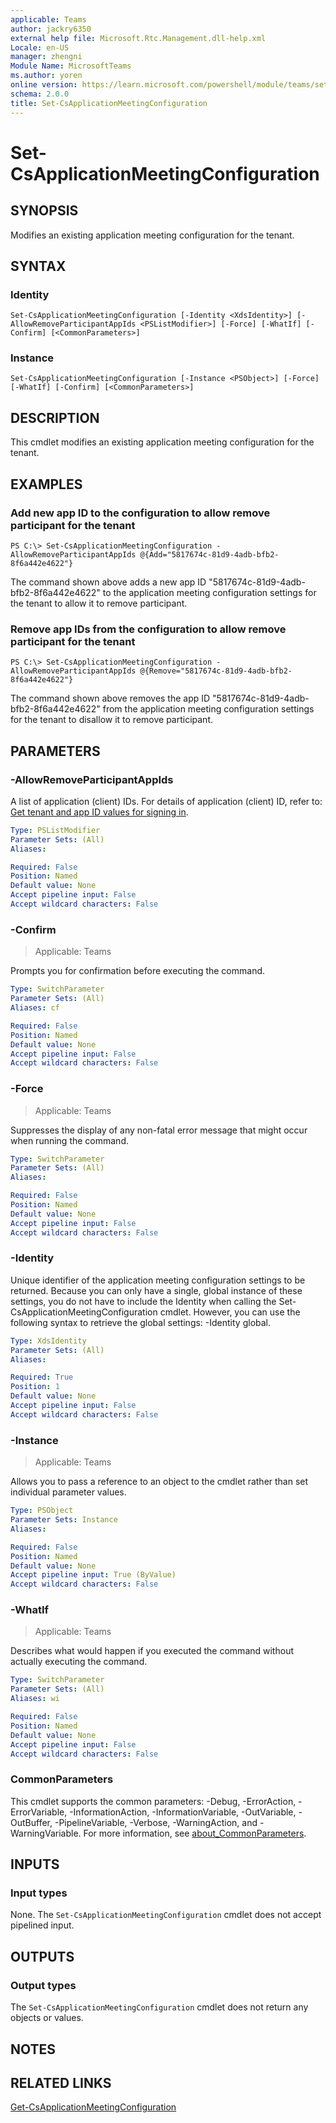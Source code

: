 ```yaml
---
applicable: Teams
author: jackry6350
external help file: Microsoft.Rtc.Management.dll-help.xml
Locale: en-US
manager: zhengni
Module Name: MicrosoftTeams
ms.author: yoren
online version: https://learn.microsoft.com/powershell/module/teams/set-CsApplicationMeetingConfiguration
schema: 2.0.0
title: Set-CsApplicationMeetingConfiguration
---
```


# Set-CsApplicationMeetingConfiguration

## SYNOPSIS

Modifies an existing application meeting configuration for the tenant.

## SYNTAX

### Identity

```
Set-CsApplicationMeetingConfiguration [-Identity <XdsIdentity>] [-AllowRemoveParticipantAppIds <PSListModifier>] [-Force] [-WhatIf] [-Confirm] [<CommonParameters>]
```

### Instance
```
Set-CsApplicationMeetingConfiguration [-Instance <PSObject>] [-Force] [-WhatIf] [-Confirm] [<CommonParameters>]
```

## DESCRIPTION

This cmdlet modifies an existing application meeting configuration for the tenant.

## EXAMPLES

### Add new app ID to the configuration to allow remove participant for the tenant

```
PS C:\> Set-CsApplicationMeetingConfiguration -AllowRemoveParticipantAppIds @{Add="5817674c-81d9-4adb-bfb2-8f6a442e4622"}
```

The command shown above adds a new app ID "5817674c-81d9-4adb-bfb2-8f6a442e4622" to the application meeting configuration settings for the tenant to allow it to remove participant.

### Remove app IDs from the configuration to allow remove participant for the tenant

```
PS C:\> Set-CsApplicationMeetingConfiguration -AllowRemoveParticipantAppIds @{Remove="5817674c-81d9-4adb-bfb2-8f6a442e4622"}
```

The command shown above removes the app ID "5817674c-81d9-4adb-bfb2-8f6a442e4622" from the application meeting configuration settings for the tenant to disallow it to remove participant.

## PARAMETERS

### -AllowRemoveParticipantAppIds

A list of application (client) IDs. For details of application (client) ID, refer to: [Get tenant and app ID values for signing in](https://learn.microsoft.com/azure/active-directory/develop/howto-create-service-principal-portal#get-tenant-and-app-id-values-for-signing-in).

```yaml
Type: PSListModifier
Parameter Sets: (All)
Aliases:

Required: False
Position: Named
Default value: None
Accept pipeline input: False
Accept wildcard characters: False
```

### -Confirm

> Applicable: Teams

Prompts you for confirmation before executing the command.

```yaml
Type: SwitchParameter
Parameter Sets: (All)
Aliases: cf

Required: False
Position: Named
Default value: None
Accept pipeline input: False
Accept wildcard characters: False
```

### -Force

> Applicable: Teams

Suppresses the display of any non-fatal error message that might occur when running the command.

```yaml
Type: SwitchParameter
Parameter Sets: (All)
Aliases:

Required: False
Position: Named
Default value: None
Accept pipeline input: False
Accept wildcard characters: False
```

### -Identity

Unique identifier of the application meeting configuration settings to be returned.
Because you can only have a single, global instance of these settings, you do not have to include the Identity when calling the Set-CsApplicationMeetingConfiguration cmdlet.
However, you can use the following syntax to retrieve the global settings: -Identity global.

```yaml
Type: XdsIdentity
Parameter Sets: (All)
Aliases:

Required: True
Position: 1
Default value: None
Accept pipeline input: False
Accept wildcard characters: False
```

### -Instance

> Applicable: Teams

Allows you to pass a reference to an object to the cmdlet rather than set individual parameter values.

```yaml
Type: PSObject
Parameter Sets: Instance
Aliases:

Required: False
Position: Named
Default value: None
Accept pipeline input: True (ByValue)
Accept wildcard characters: False
```

### -WhatIf

> Applicable: Teams

Describes what would happen if you executed the command without actually executing the command.

```yaml
Type: SwitchParameter
Parameter Sets: (All)
Aliases: wi

Required: False
Position: Named
Default value: None
Accept pipeline input: False
Accept wildcard characters: False
```

### CommonParameters
This cmdlet supports the common parameters: -Debug, -ErrorAction, -ErrorVariable, -InformationAction, -InformationVariable, -OutVariable, -OutBuffer, -PipelineVariable, -Verbose, -WarningAction, and -WarningVariable. For more information, see [about_CommonParameters](https://go.microsoft.com/fwlink/?LinkID=113216).

## INPUTS

### Input types
None.
The `Set-CsApplicationMeetingConfiguration` cmdlet does not accept pipelined input.

## OUTPUTS

### Output types
The `Set-CsApplicationMeetingConfiguration` cmdlet does not return any objects or values.

## NOTES

## RELATED LINKS

[Get-CsApplicationMeetingConfiguration](https://learn.microsoft.com/powershell/module/teams/get-csapplicationmeetingconfiguration)
